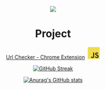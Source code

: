 <div align="center">
  <img src="https://media.giphy.com/media/d9AC9cKuNu165UxNtj/giphy.gif" width="100"/>
  
  <h1>Project</h1>
    
  <a href="https://github.com/EliteWise/url-checker">Url Checker - Chrome Extension</a>&nbsp;
  <img src="https://github.com/devicons/devicon/blob/master/icons/javascript/javascript-original.svg" title="JavaScript" alt="JavaScript" width="33" height="33"/>
  
  [![GitHub Streak](http://github-readme-streak-stats.herokuapp.com?user=EliteWise&theme=radical)](https://git.io/streak-stats)
  
  [![Anurag's GitHub stats](https://github-readme-stats.vercel.app/api?username=EliteWise)](https://github.com/anuraghazra/github-readme-stats)
</div>
